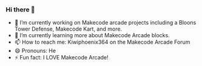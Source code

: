 ### Hi there 👋

- 🔭 I’m currently working on Makecode arcade projects including a Bloons Tower Defense, Makecode Kart, and more.
- 🌱 I’m currently learning more about Makecode Arcade blocks.
- 📫 How to reach me: Kiwiphoenix364 on the Makecode Arcade Forum
- 😄 Pronouns: He
- ⚡ Fun fact: I LOVE Makecode Arcade!

